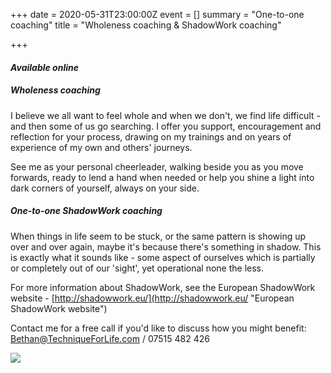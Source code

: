 +++
date = 2020-05-31T23:00:00Z
event = []
summary = "One-to-one coaching"
title = "Wholeness coaching & ShadowWork coaching"

+++
####                            _Available online_

##### **_Wholeness_ coaching**

I believe we all want to feel whole and when we don't, we find life difficult - and then some of us go searching.  I offer you support, encouragement and reflection for your process, drawing on my trainings and on years of experience of my own and others' journeys.

See me as your personal cheerleader, walking beside you as you move forwards, ready to lend a hand when needed or help you shine a light into dark corners of yourself, always on your side.

##### One-to-one **_ShadowWork_ coaching**

When things in life seem to be stuck, or the same pattern is showing up over and over again, maybe it's because there's something in shadow.  This is exactly what it sounds like - some aspect of ourselves which is partially or completely out of our 'sight', yet operational none the less.

For more information about ShadowWork, see the European ShadowWork website -  [http://shadowwork.eu/](http://shadowwork.eu/ "European ShadowWork website")

Contact me for a free call if you'd like to discuss how you might benefit:   [Bethan@TechniqueForLife.com](mailto:Bethan@techniqueforlife.com) / 07515 482 426

![](/uploads/bethanevansoutdoorsml.jpg)